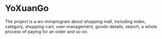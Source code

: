 # YoXuanGo
The project is a wx-miniprogram about shopping mall, including index, category, shopping-cart, user-management, goods-details, search, a whole process of paying for an order and so on.
